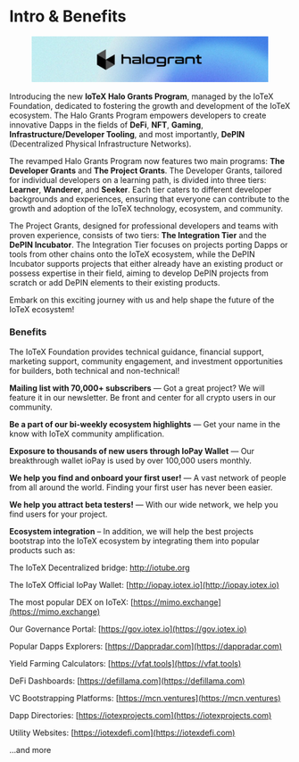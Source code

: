 # Intro & Benefits

<figure><img src="../../.gitbook/assets/Screen Shot 2023-04-21 at 12.05.29 PM.png" alt=""><figcaption></figcaption></figure>

Introducing the new **IoTeX Halo Grants Program**, managed by the IoTeX Foundation, dedicated to fostering the growth and development of the IoTeX ecosystem. The Halo Grants Program empowers developers to create innovative Dapps in the fields of **DeFi**, **NFT**, **Gaming**, **Infrastructure/Developer Tooling**, and most importantly, **DePIN** (Decentralized Physical Infrastructure Networks).

The revamped Halo Grants Program now features two main programs: **The Developer Grants** and **The Project Grants**. The Developer Grants, tailored for individual developers on a learning path, is divided into three tiers: **Learner**, **Wanderer**, and **Seeker**. Each tier caters to different developer backgrounds and experiences, ensuring that everyone can contribute to the growth and adoption of the IoTeX technology, ecosystem, and community.

The Project Grants, designed for professional developers and teams with proven experience, consists of two tiers: **The Integration Tier** and the **DePIN Incubator**. The Integration Tier focuses on projects porting Dapps or tools from other chains onto the IoTeX ecosystem, while the DePIN Incubator supports projects that either already have an existing product or possess expertise in their field, aiming to develop DePIN projects from scratch or add DePIN elements to their existing products.

Embark on this exciting journey with us and help shape the future of the IoTeX ecosystem!

### **Benefits**

The IoTeX Foundation provides technical guidance, financial support, marketing support, community engagement, and investment opportunities for builders, both technical and non-technical!

**Mailing list with 70,000+ subscribers** — Got a great project? We will feature it in our newsletter. Be front and center for all crypto users in our community.

**Be a part of our bi-weekly ecosystem highlights** — Get your name in the know with IoTeX community amplification.

**Exposure to thousands of new users through IoPay Wallet** — Our breakthrough wallet ioPay is used by over 100,000 users monthly.

**We help you find and onboard your first user!** — A vast network of people from all around the world. Finding your first user has never been easier.

**We help you attract beta testers!** — With our wide network, we help you find users for your project.

**Ecosystem integration** – In addition, we will help the best projects bootstrap into the IoTeX ecosystem by integrating them into popular products such as:

The IoTeX Decentralized bridge: [http://iotube.org ](http://iotube.org)

The IoTeX Official IoPay Wallet: [http://iopay.iotex.io](http://iopay.iotex.io)

The most popular DEX on IoTeX: [https://mimo.exchange](https://mimo.exchange)

Our Governance Portal: [https://gov.iotex.io](https://gov.iotex.io)

Popular Dapps Explorers: [https://Dappradar.com](https://dappradar.com)

Yield Farming Calculators: [https://vfat.tools](https://vfat.tools)

DeFi Dashboards: [https://defillama.com](https://defillama.com)

VC Bootstrapping Platforms: [https://mcn.ventures](https://mcn.ventures)

Dapp Directories: [https://iotexprojects.com](https://iotexprojects.com)

Utility Websites: [https://iotexdefi.com](https://iotexdefi.com)

…and more
